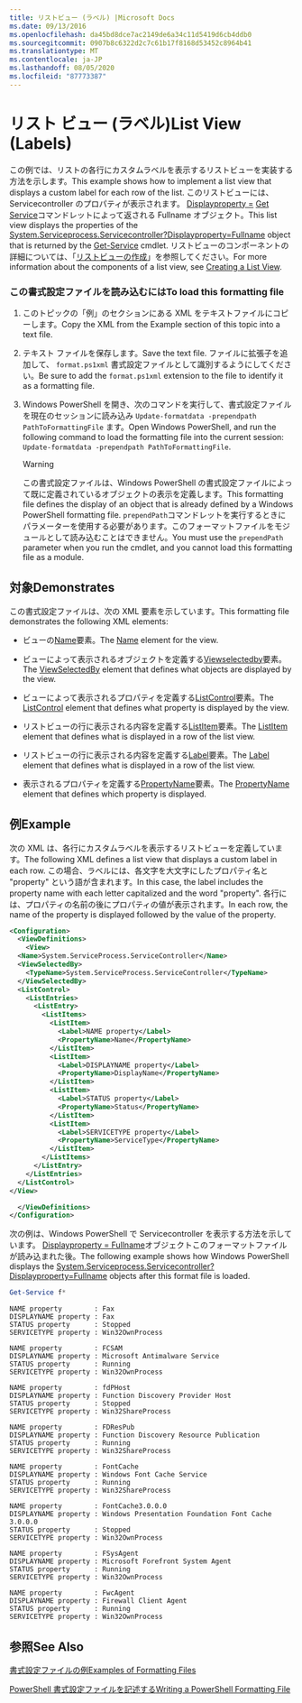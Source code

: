 ```yaml
---
title: リストビュー (ラベル) |Microsoft Docs
ms.date: 09/13/2016
ms.openlocfilehash: da45bd8dce7ac2149de6a34c11d5419d6cb4ddb0
ms.sourcegitcommit: 0907b8c6322d2c7c61b17f8168d53452c8964b41
ms.translationtype: MT
ms.contentlocale: ja-JP
ms.lasthandoff: 08/05/2020
ms.locfileid: "87773387"
---
```

# <a name="list-view-labels"></a><span data-ttu-id="0fa1a-102">リスト ビュー (ラベル)</span><span class="sxs-lookup"><span data-stu-id="0fa1a-102">List View (Labels)</span></span>

<span data-ttu-id="0fa1a-103">この例では、リストの各行にカスタムラベルを表示するリストビューを実装する方法を示します。</span><span class="sxs-lookup"><span data-stu-id="0fa1a-103">This example shows how to implement a list view that displays a custom label for each row of the list.</span></span> <span data-ttu-id="0fa1a-104">このリストビューには、Servicecontroller のプロパティが表示されます。 [Displayproperty =](/dotnet/api/System.ServiceProcess.ServiceController) [Get Service](/powershell/module/Microsoft.PowerShell.Management/Get-Service)コマンドレットによって返される Fullname オブジェクト。</span><span class="sxs-lookup"><span data-stu-id="0fa1a-104">This list view displays the properties of the [System.Serviceprocess.Servicecontroller?Displayproperty=Fullname](/dotnet/api/System.ServiceProcess.ServiceController) object that is returned by the [Get-Service](/powershell/module/Microsoft.PowerShell.Management/Get-Service) cmdlet.</span></span> <span data-ttu-id="0fa1a-105">リストビューのコンポーネントの詳細については、「[リストビューの作成](./creating-a-list-view.md)」を参照してください。</span><span class="sxs-lookup"><span data-stu-id="0fa1a-105">For more information about the components of a list view, see [Creating a List View](./creating-a-list-view.md).</span></span>

### <a name="to-load-this-formatting-file"></a><span data-ttu-id="0fa1a-106">この書式設定ファイルを読み込むには</span><span class="sxs-lookup"><span data-stu-id="0fa1a-106">To load this formatting file</span></span>

1. <span data-ttu-id="0fa1a-107">このトピックの「例」のセクションにある XML をテキストファイルにコピーします。</span><span class="sxs-lookup"><span data-stu-id="0fa1a-107">Copy the XML from the Example section of this topic into a text file.</span></span>

2. <span data-ttu-id="0fa1a-108">テキスト ファイルを保存します。</span><span class="sxs-lookup"><span data-stu-id="0fa1a-108">Save the text file.</span></span> <span data-ttu-id="0fa1a-109">ファイルに拡張子を追加して、 `format.ps1xml` 書式設定ファイルとして識別するようにしてください。</span><span class="sxs-lookup"><span data-stu-id="0fa1a-109">Be sure to add the `format.ps1xml` extension to the file to identify it as a formatting file.</span></span>

3. <span data-ttu-id="0fa1a-110">Windows PowerShell を開き、次のコマンドを実行して、書式設定ファイルを現在のセッションに読み込み `Update-formatdata -prependpath PathToFormattingFile` ます。</span><span class="sxs-lookup"><span data-stu-id="0fa1a-110">Open Windows PowerShell, and run the following command to load the formatting file into the current session: `Update-formatdata -prependpath PathToFormattingFile`.</span></span>

   > [!WARNING]
   > <span data-ttu-id="0fa1a-111">この書式設定ファイルは、Windows PowerShell の書式設定ファイルによって既に定義されているオブジェクトの表示を定義します。</span><span class="sxs-lookup"><span data-stu-id="0fa1a-111">This formatting file defines the display of an object that is already defined by a Windows PowerShell formatting file.</span></span> <span data-ttu-id="0fa1a-112">`prependPath`コマンドレットを実行するときにパラメーターを使用する必要があります。このフォーマットファイルをモジュールとして読み込むことはできません。</span><span class="sxs-lookup"><span data-stu-id="0fa1a-112">You must use the `prependPath` parameter when you run the cmdlet, and you cannot load this formatting file as a module.</span></span>

## <a name="demonstrates"></a><span data-ttu-id="0fa1a-113">対象</span><span class="sxs-lookup"><span data-stu-id="0fa1a-113">Demonstrates</span></span>

<span data-ttu-id="0fa1a-114">この書式設定ファイルは、次の XML 要素を示しています。</span><span class="sxs-lookup"><span data-stu-id="0fa1a-114">This formatting file demonstrates the following XML elements:</span></span>

- <span data-ttu-id="0fa1a-115">ビューの[Name](./name-element-for-view-format.md)要素。</span><span class="sxs-lookup"><span data-stu-id="0fa1a-115">The [Name](./name-element-for-view-format.md) element for the view.</span></span>

- <span data-ttu-id="0fa1a-116">ビューによって表示されるオブジェクトを定義する[Viewselectedby](./viewselectedby-element-format.md)要素。</span><span class="sxs-lookup"><span data-stu-id="0fa1a-116">The [ViewSelectedBy](./viewselectedby-element-format.md) element that defines what objects are displayed by the view.</span></span>

- <span data-ttu-id="0fa1a-117">ビューによって表示されるプロパティを定義する[ListControl](./listcontrol-element-format.md)要素。</span><span class="sxs-lookup"><span data-stu-id="0fa1a-117">The [ListControl](./listcontrol-element-format.md) element that defines what property is displayed by the view.</span></span>

- <span data-ttu-id="0fa1a-118">リストビューの行に表示される内容を定義する[ListItem](./listitem-element-for-listitems-for-listcontrol-format.md)要素。</span><span class="sxs-lookup"><span data-stu-id="0fa1a-118">The [ListItem](./listitem-element-for-listitems-for-listcontrol-format.md) element that defines what is displayed in a row of the list view.</span></span>

- <span data-ttu-id="0fa1a-119">リストビューの行に表示される内容を定義する[Label](./label-element-for-listitem-for-listcontrol-format.md)要素。</span><span class="sxs-lookup"><span data-stu-id="0fa1a-119">The [Label](./label-element-for-listitem-for-listcontrol-format.md) element that defines what is displayed in a row of the list view.</span></span>

- <span data-ttu-id="0fa1a-120">表示されるプロパティを定義する[PropertyName](./propertyname-element-for-listitem-for-listcontrol-format.md)要素。</span><span class="sxs-lookup"><span data-stu-id="0fa1a-120">The [PropertyName](./propertyname-element-for-listitem-for-listcontrol-format.md) element that defines which property is displayed.</span></span>

## <a name="example"></a><span data-ttu-id="0fa1a-121">例</span><span class="sxs-lookup"><span data-stu-id="0fa1a-121">Example</span></span>

<span data-ttu-id="0fa1a-122">次の XML は、各行にカスタムラベルを表示するリストビューを定義しています。</span><span class="sxs-lookup"><span data-stu-id="0fa1a-122">The following XML defines a list view that displays a custom label in each row.</span></span> <span data-ttu-id="0fa1a-123">この場合、ラベルには、各文字を大文字にしたプロパティ名と "property" という語が含まれます。</span><span class="sxs-lookup"><span data-stu-id="0fa1a-123">In this case, the label includes the property name with each letter capitalized and the word "property".</span></span> <span data-ttu-id="0fa1a-124">各行には、プロパティの名前の後にプロパティの値が表示されます。</span><span class="sxs-lookup"><span data-stu-id="0fa1a-124">In each row, the name of the property is displayed followed by the value of the property.</span></span>

```xml
<Configuration>
  <ViewDefinitions>
    <View>
  <Name>System.ServiceProcess.ServiceController</Name>
  <ViewSelectedBy>
    <TypeName>System.ServiceProcess.ServiceController</TypeName>
  </ViewSelectedBy>
  <ListControl>
    <ListEntries>
      <ListEntry>
        <ListItems>
          <ListItem>
            <Label>NAME property</Label>
            <PropertyName>Name</PropertyName>
          </ListItem>
          <ListItem>
            <Label>DISPLAYNAME property</Label>
            <PropertyName>DisplayName</PropertyName>
          </ListItem>
          <ListItem>
            <Label>STATUS property</Label>
            <PropertyName>Status</PropertyName>
          </ListItem>
          <ListItem>
            <Label>SERVICETYPE property</Label>
            <PropertyName>ServiceType</PropertyName>
          </ListItem>
        </ListItems>
      </ListEntry>
    </ListEntries>
  </ListControl>
</View>

  </ViewDefinitions>
</Configuration>
```

<span data-ttu-id="0fa1a-125">次の例は、Windows PowerShell で Servicecontroller を表示する方法を示しています。 [Displayproperty = Fullname](/dotnet/api/System.ServiceProcess.ServiceController)オブジェクトこのフォーマットファイルが読み込まれた後。</span><span class="sxs-lookup"><span data-stu-id="0fa1a-125">The following example shows how Windows PowerShell displays the [System.Serviceprocess.Servicecontroller?Displayproperty=Fullname](/dotnet/api/System.ServiceProcess.ServiceController) objects after this format file is loaded.</span></span>

```powershell
Get-Service f*
```

```output
NAME property        : Fax
DISPLAYNAME property : Fax
STATUS property      : Stopped
SERVICETYPE property : Win32OwnProcess

NAME property        : FCSAM
DISPLAYNAME property : Microsoft Antimalware Service
STATUS property      : Running
SERVICETYPE property : Win32OwnProcess

NAME property        : fdPHost
DISPLAYNAME property : Function Discovery Provider Host
STATUS property      : Stopped
SERVICETYPE property : Win32ShareProcess

NAME property        : FDResPub
DISPLAYNAME property : Function Discovery Resource Publication
STATUS property      : Running
SERVICETYPE property : Win32ShareProcess

NAME property        : FontCache
DISPLAYNAME property : Windows Font Cache Service
STATUS property      : Running
SERVICETYPE property : Win32ShareProcess

NAME property        : FontCache3.0.0.0
DISPLAYNAME property : Windows Presentation Foundation Font Cache 3.0.0.0
STATUS property      : Stopped
SERVICETYPE property : Win32OwnProcess

NAME property        : FSysAgent
DISPLAYNAME property : Microsoft Forefront System Agent
STATUS property      : Running
SERVICETYPE property : Win32OwnProcess

NAME property        : FwcAgent
DISPLAYNAME property : Firewall Client Agent
STATUS property      : Running
SERVICETYPE property : Win32OwnProcess
```

## <a name="see-also"></a><span data-ttu-id="0fa1a-126">参照</span><span class="sxs-lookup"><span data-stu-id="0fa1a-126">See Also</span></span>

[<span data-ttu-id="0fa1a-127">書式設定ファイルの例</span><span class="sxs-lookup"><span data-stu-id="0fa1a-127">Examples of Formatting Files</span></span>](./examples-of-formatting-files.md)

[<span data-ttu-id="0fa1a-128">PowerShell 書式設定ファイルを記述する</span><span class="sxs-lookup"><span data-stu-id="0fa1a-128">Writing a PowerShell Formatting File</span></span>](./writing-a-powershell-formatting-file.md)
